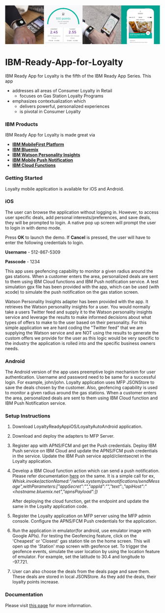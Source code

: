 ![](README_assets/banner.png)
# IBM-Ready-App-for-Loyalty

IBM Ready App for Loyalty is the fifth of the IBM Ready App Series. This app

* addresses all areas of Consumer Loyalty in Retail
  * focuses on Gas Station Loyalty Programs
* emphasizes contextualization which
  * delivers powerful, personalized experiences
  * is pivotal in Consumer Loyalty

### IBM Products

IBM Ready App for Loyalty is made great via

* [**IBM MobileFirst Platform**](http://www-03.ibm.com/software/products/en/mobilefirstplatform)
* [**IBM Bluemix**](https://console.ng.bluemix.net/)
* [**IBM Watson Personality Insights**](http://www.ibm.com/smarterplanet/us/en/ibmwatson/developercloud/personality-insights.html)
* [**IBM Mobile Push Notification**](https://www.ibm.com/cloud/push-notifications)
* [**IBM Cloud Functions**](https://console.bluemix.net/openwhisk/)

  

### Getting Started

Loyalty mobile application is available for iOS and Android.

### iOS 

The user can browse the application without logging in. However, to access user specific deals, add personal interests/preferences, and save deals, they will be prompted to login. A native pop up screen will prompt the user to login in with demo mode.

Press **OK** to launch the demo. If **Cancel** is pressed, the user will have to enter the following credentials to login.

**Username** -  512-867-5309

**Passcode** -  1234     

This app uses geofencing capability to monitor a given radius around the gas stations. When a customer enters the area, personalized deals are sent to them using IBM Cloud functions and IBM Push notification service.
A test simulation gpx file has been provided with the app, which can be used (with xcode) to simulate the push notification on the gas station screen.

Watson Personality Insights adapter has been provided with the app. It retrieves the Watson personality insights for a user. You would normally take a users Twitter feed and supply it to the Watson personality insights service and leverage the results to make informed decisions about what types of offers to make to the user based on their personality. For this simple application we are hard coding the "Twitter feed" that we are supplying the Watson service and are NOT using the results to generate the custom offers we provide for the user as this logic would be very specific to the industry the application is rolled into and the specific business owners needs.



### Android

The Android version of the app uses preemptive login mechanism for user authentication. Username and password need to be same for a successful login. For example, john/john. Loyalty application uses MFP JSONStore to save the deals chosen by the customer. Also,  geofencing capability is used to monitor a given radius around the gas stations. When a customer enters the area, personalized deals are sent to them using IBM Cloud function and IBM Push Notification service. 

### Setup Instructions

1. Download LoyaltyReadyAppiOS/LoyaltyAutoAndroid application.

2. Download and deploy the adapters to MFP Server.

3. Register app with APNS/FCM and get the Push credentials. Deploy IBM Push service on IBM Cloud and update the APNS/FCM push credentials in the service. Update the IBM Push service appId/clientsecret in the Loyalty application.

4. Develop a IBM Cloud function action which can send a push notification. Please refer documentation [here](https://console.bluemix.net/docs/openwhisk/mobile_push_actions.html#openwhisk_catalog_pushnotifications) on the same. It is a simple call for ex,  
*Whisk.invoke(actionNamed:"/whisk.system/pushnotifications/sendMessage",withParameters:["appSecret":"<IBM Push service-appsecret>","appId":"<IBM Push service-appId>","text":<message>,"apiHost":"<hostname.bluemix.net","apnsPayload":<message>])*
	
	After deploying the cloud function, get the endpoint and update the same in the Loyalty application code.  

5.	Register the Loyalty application on MFP server using the MFP admin console. Configure the APNS/FCM Push credentials for the application.

6. Run the application in emulator(for android, use emulator image with Google APIs). For testing the Geofencing feature, click on the 'Cheapest' or 'Closest' gas station tile on the home screen. This will open up the 'Station' map screen with geofence set. To trigger the geofence events, simulate the user location by using the location feature of emulator. For example, set the latitude to 30.4 and longitude to -97.721.	

6.	User can also choose the deals from the deals page and save them. These deals are stored in local JSONStore. As they add the deals, their loyalty points increase.


### Documentation
Please visit [this page](https://developer.ibm.com/open/2015/10/19/ibm-ready-app-for-consumer-loyalty/) for more information.
